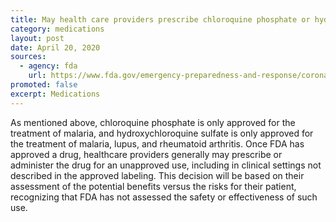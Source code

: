 ```yaml
---
title: May health care providers prescribe chloroquine phosphate or hydroxychloroquine sulfate off-label to treat patients with COVID-19?
category: medications
layout: post
date: April 20, 2020
sources:
  - agency: fda
    url: https://www.fda.gov/emergency-preparedness-and-response/coronavirus-disease-2019-covid-19/coronavirus-disease-2019-covid-19-frequently-asked-questions
promoted: false
excerpt: Medications
---
```


As mentioned above, chloroquine phosphate is only approved for the treatment of malaria, and hydroxychloroquine sulfate is only approved for the treatment of malaria, lupus, and rheumatoid arthritis. Once FDA has approved a drug, healthcare providers generally may prescribe or administer the drug for an unapproved use, including in clinical settings not described in the approved labeling. This decision will be based on their assessment of the potential benefits versus the risks for their patient, recognizing that FDA has not assessed the safety or effectiveness of such use.
